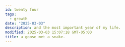 ```yaml
---
id: twenty four
tags:
  - growth
date: "2025-03-03"
description: and the most important year of my life.
modified: 2025-03-03 15:07:18 GMT-05:00
title: a goose met a snake.
---
```

